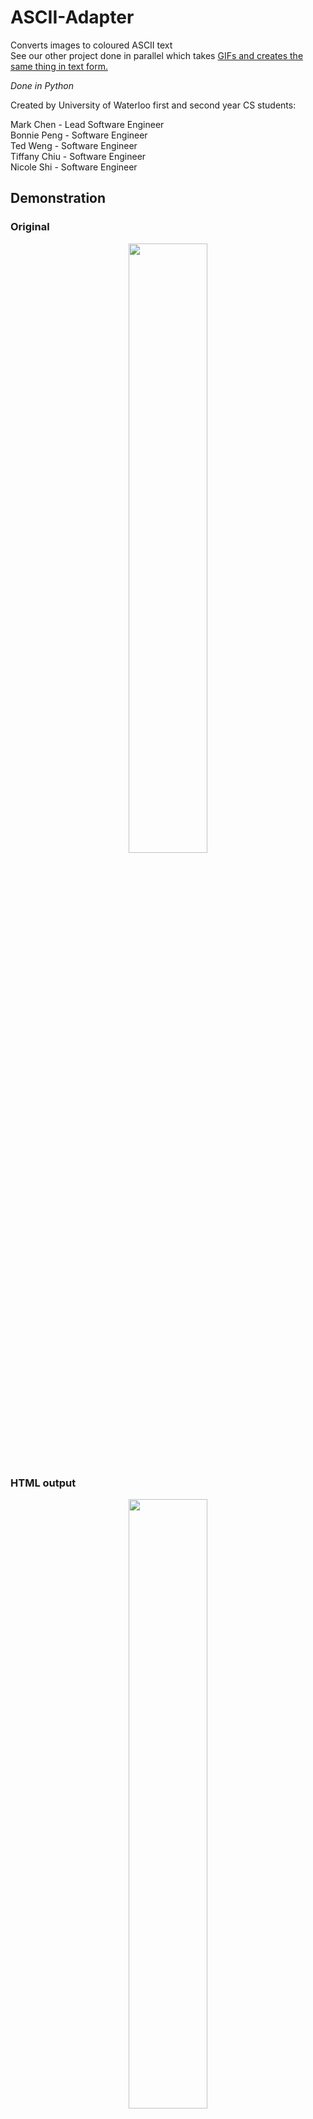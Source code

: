 # ASCII-Adapter
Converts images to coloured ASCII text  
See our other project done in parallel which takes [GIFs and creates the same thing in text form.](https://github.com/tiffxnychiu/GIF-to-ASCII)

*Done in Python*

Created by University of Waterloo first and second year CS students:  

Mark Chen - Lead Software Engineer  
Bonnie Peng - Software Engineer  
Ted Weng - Software Engineer  
Tiffany Chiu - Software Engineer  
Nicole Shi - Software Engineer


## Demonstration
### Original
<p align="center"><img width=50% src="https://github.com/marko-polo-cheno/Abstract-ASCII-Adapter/blob/main/calcifer.jpg"></p>

### HTML output
<p align="center"><img width=50% src="https://github.com/marko-polo-cheno/Abstract-ASCII-Adapter/blob/main/calcified.png"></p>

https://htmlpreview.github.io/?https://github.com/marko-polo-cheno/Abstract-ASCII-Adapter/blob/main/outputcalcifer.html

## Usage:

```
python imgToText.py calcifer.jpg --maxHeight=60 -c -a --char=@ --heightRatio=0.6
```

## Dependencies:

```
pip install Pillow>=8.0.1
pip install docopt>=0.6.2
```
